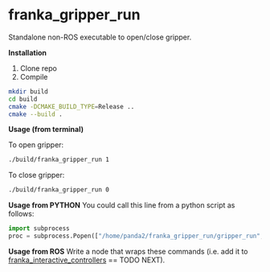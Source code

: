 # franka_gripper_run
Standalone non-ROS executable to open/close gripper.


**Installation**

1. Clone repo
2. Compile
```bash
mkdir build
cd build
cmake -DCMAKE_BUILD_TYPE=Release ..
cmake --build .
```

**Usage (from terminal)** 

To open gripper:

```bash
./build/franka_gripper_run 1
```

To close gripper:

```bash
./build/franka_gripper_run 0
```

**Usage from PYTHON**
You could call this line from a python script as follows:

```python
import subprocess 
proc = subprocess.Popen(["/home/panda2/franka_gripper_run/gripper_run", "1"])
```

**Usage from ROS**
Write a node that wraps these commands (i.e. add it to [franka_interactive_controllers](https://github.com/nbfigueroa/franka_interactive_controllers) == TODO NEXT). 
